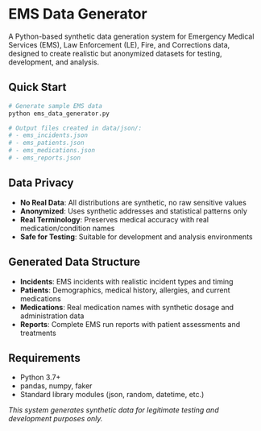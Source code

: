 # EMS Data Generator

A Python-based synthetic data generation system for Emergency Medical Services (EMS), Law Enforcement (LE), Fire, and Corrections data, designed to create realistic but anonymized datasets for testing, development, and analysis.

## Quick Start

```bash
# Generate sample EMS data
python ems_data_generator.py

# Output files created in data/json/:
# - ems_incidents.json
# - ems_patients.json  
# - ems_medications.json
# - ems_reports.json
```

## Data Privacy

- **No Real Data**: All distributions are synthetic, no raw sensitive values
- **Anonymized**: Uses synthetic addresses and statistical patterns only
- **Real Terminology**: Preserves medical accuracy with real medication/condition names
- **Safe for Testing**: Suitable for development and analysis environments

## Generated Data Structure

- **Incidents**: EMS incidents with realistic incident types and timing
- **Patients**: Demographics, medical history, allergies, and current medications
- **Medications**: Real medication names with synthetic dosage and administration data
- **Reports**: Complete EMS run reports with patient assessments and treatments

## Requirements

- Python 3.7+
- pandas, numpy, faker
- Standard library modules (json, random, datetime, etc.)

*This system generates synthetic data for legitimate testing and development purposes only.*
